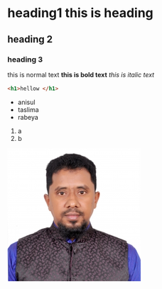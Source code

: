 # heading1  this is heading
## heading 2
### heading 3

this is normal text
**this is bold text**
_this is italic text_

```html
<h1>hellow </h1>
```
- anisul
- taslima
- rabeya

1. a
2. b

![Moazzem](images/moaz_top.jpg)


